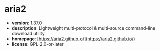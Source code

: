 # aria2

- **version**: 1.37.0
- **description**: Lightweight multi-protocol & multi-source command-line download utility
- **homepage**: [https://aria2.github.io/](https://aria2.github.io/)
- **license**: GPL-2.0-or-later

